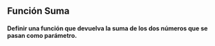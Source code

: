 <h2>Función Suma</h2>

<h4> Definir una función que devuelva la suma de los dos números que se pasan como parámetro.</h4>


